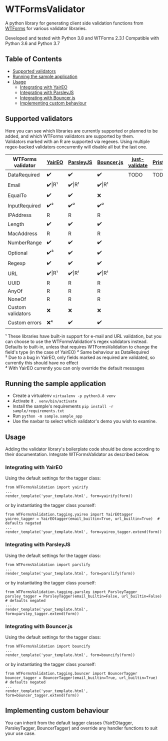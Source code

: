 # WTFormsValidator
A python library for generating client side validation functions from [WTForms](https://wtforms.readthedocs.io/) for various validator libraries.

Developed and tested with Python 3.8 and WTForms 2.3.1
Compatible with Python 3.6 and Python 3.7

## Table of Contents

* [Supported validators](#supported-validators)
* [Running the sample application](#running-the-sample-application)
* [Usage](#usage)
    * [Integrating with YairEO](#integrating-with-yaireo)
    * [Integrating with ParsleyJS](#integrating-with-parsleyjs)
    * [Integrating with Bouncer.js](#integrating-with-bouncerjs)
    * [Implementing custom behaviour](#implementing-custom-behaviour)

## Supported validators

Here you can see which libraries are currently supported or planned to be added, and which WTForms validators are supported by them.  
Validators marked with an R are supported via regexes. Using multiple regex-backed validators concurrently will disable all but the last one.

| WTForms validator | [YairEO](https://github.com/yairEO/validator) | [ParsleyJS](https://parsleyjs.org/doc/examples.html)  | [Bouncer.js](https://github.com/cferdinandi/bouncer) | [just-validate](https://github.com/horprogs/Just-validate) | [Pristine](https://github.com/sha256/Pristine) | [jQuery validation](https://github.com/jquery-validation/jquery-validation) |
|-------------------|---------|-----------|-------------|---------------|----------|-------------------|
| DataRequired      |  ✔️      |  ✔️        | ✔️           |    TODO       | TODO     | TODO              |
| Email             |✔️\|R¹    | ✔️\|R¹     | ✔️\|R¹       |               |          |                   |
| EqualTo           | ✔️       |  ✔️        | ❌          |               |          |                   |
| InputRequired     | ✔️²      |  ✔️²       | ✔️²          |               |          |                   |
| IPAddress         | R       | R         | R           |               |          |                   |
| Length            | ✔️       |  ✔️        | ✔️           |               |          |                   |
| MacAddress        | R       | R         | R           |               |          |                   |
| NumberRange       | ✔️       |  ✔️        | ✔️           |               |          |                   |
| Optional          | ✔️³      |  ✔️        | ✔️           |               |          |                   |
| Regexp            | ✔️       | ✔️         | ✔️           |               |          |                   |
| URL               | ✔️\|R¹   | ✔️\|R¹     | ✔️\|R¹       |               |          |                   |
| UUID              | R       | R         | R           |               |          |                   |
| AnyOf             | R       | R         | R           |               |          |                   |
| NoneOf            | R       | R         | R           |               |          |                   |
| Custom validators | ❌      | ❌        | ❌          |               |          |                   |
| Custom errors     | ❌⁴     | ✔️         | ✔️           |               |          |                   | 

¹ These libraries have built-in support for e-mail and URL validation, but you can choose to use the WTFormsValidation's regex validators instead. Defaults to built-in, unless that requires WTFormsValidation to change the field's type (in the case of YairEO)
² Same behaviour as DataRequired  
³ Due to a bug in YairEO, only fields marked as required are validated, so currently this should have no effect  
⁴ With YairEO currently you can only override the default messages

## Running the sample application

* Create a virtualenv ```virtualenv -p python3.8 venv```
* Activate it ```. venv/bin/activate```
* Install the sample's requirements ```pip install -r sample/requirements.txt```
* Run ```python -m sample.sample_app```
* Use the navbar to select which validator's demo you wish to examine.

## Usage

Adding the validator library's boilerplate code should be done according to their documentation. Integrate WTFormsValidator as described below.

### Integrating with YairEO

Using the default settings for the tagger class:
```
from WTFormsValidation import yairify
...
render_template('your_template.html', form=yairify(form))
```

or by instantiating the tagger class yourself:
```
from WTFormsValidation.tagging.yaireo import YairEOtagger
yaireo_tagger = YairEOtagger(email_builtin=True, url_builtin=True)  # defaults negated
...
render_template('your_template.html', form=yaireo_tagger.extend(form))
```

### Integrating with ParsleyJS

Using the default settings for the tagger class:
```
from WTFormsValidation import parslify
...
render_template('your_template.html', form=parslify(form))
```

or by instantiating the tagger class yourself:
```
from WTFormsValidation.tagging.parsley import ParsleyTagger
parsley_tagger = ParsleyTagger(email_builtin=False, url_builtin=False)  # defaults negated
...
render_template('your_template.html', form=parsley_tagger.extend(form))
```

### Integrating with Bouncer.js

Using the default settings for the tagger class:
```
from WTFormsValidation import bouncify
...
render_template('your_template.html', form=bouncify(form))
```

or by instantiating the tagger class yourself:
```
from WTFormsValidation.tagging.bouncer import BouncerTagger
bouncer_tagger = BouncerTagger(email_builtin=True, url_builtin=True)  # defaults negated
...
render_template('your_template.html', form=bouncer_tagger.extend(form))
```

## Implementing custom behaviour

You can inherit from the default tagger classes (YairEOtagger, ParsleyTagger, BouncerTagger) and override any handler functions to suit your use case.
